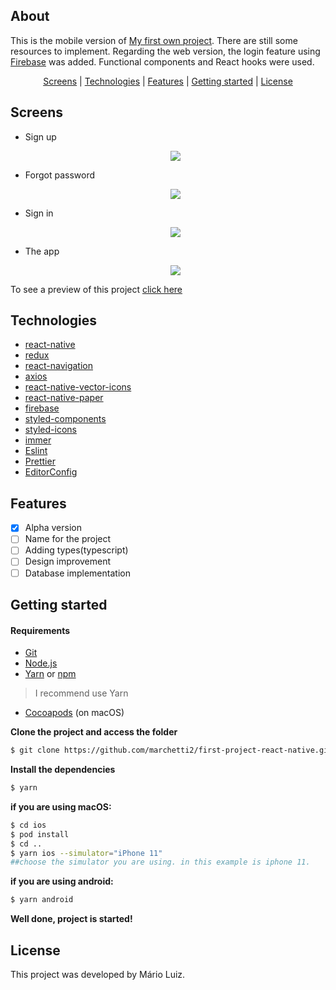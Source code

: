 <h2>About</h2>

This is the mobile version of [My first own project](https://github.com/marchetti2/FirstOwnProjectWithReact). There are still some resources to implement.
Regarding the web version, the login feature using [Firebase](https://firebase.google.com) was added. Functional components and React hooks were used.


<p align="center">
 <a href="#screens">Screens</a> | <a href="#technologies">Technologies</a> | <a href="#features">Features</a> | <a href="#started">Getting started</a> | <a href="#license">License</a>
</p>

<h2 id="screens">Screens</h2>

<ul>
  <li>Sign up
    <p align="center"><img src="https://media.giphy.com/media/arzycNFEntjS5wPvXf/giphy.gif"></p>
  </li>
  <li>Forgot password
    <p align="center"><img src="https://media.giphy.com/media/UpOCHqciPKX9oo3toV/giphy.gif"></p>
  </li>
  <li>Sign in
    <p align="center"><img src="https://media.giphy.com/media/fMTnUAO3k9tLnpYiCI/giphy.gif"></p>
  </li>
  <li>The app
    <p align="center"><img src="https://media.giphy.com/media/CrjvKNWiZI0cbg8HhQ/giphy.gif"></p>
  </li>
</ul>

To see a preview of this project [click here](https://snack.expo.io/@marchetti2/cbmappwithfirbase)

<h2 id="technologies">Technologies</h2>

- [react-native](https://reactnative.dev)
- [redux](https://redux.js.org)
- [react-navigation](https://reactnavigation.org)
- [axios](https://github.com/axios/axios)
- [react-native-vector-icons](https://github.com/oblador/react-native-vector-icons)
- [react-native-paper](https://callstack.github.io/react-native-paper/)
- [firebase](https://github.com/ovr/react-native-status-bar-height)
- [styled-components](https://styled-components.com)
- [styled-icons](https://styled-icons.js.org)
- [immer](https://immerjs.github.io/immer/docs/introduction)
- [Eslint](https://eslint.org/)
- [Prettier](https://prettier.io/)
- [EditorConfig](https://editorconfig.org/)

<h2 id="features">Features</h2>

- [x] Alpha version
- [ ] Name for the project
- [ ] Adding types(typescript)
- [ ] Design improvement
- [ ] Database implementation

<h2 id="started">Getting started</h2>

<h4>Requirements</h4>

- [Git](https://git-scm.com) 
- [Node.js](https://nodejs.org/en/) 
- [Yarn](https://classic.yarnpkg.com/) or [npm](https://www.npmjs.com/)

> I recommend use Yarn

- [Cocoapods](https://cocoapods.org) (on macOS)

**Clone the project and access the folder**

```bash
$ git clone https://github.com/marchetti2/first-project-react-native.git && cd first-project-react-native
```

**Install the dependencies**

```bash
$ yarn
```

**if you are using macOS:**

```bash
$ cd ios
$ pod install 
$ cd ..
$ yarn ios --simulator="iPhone 11"  
##choose the simulator you are using. in this example is iphone 11.
```

**if you are using android:**

```bash
$ yarn android
```

**Well done, project is started!**

<h2 id="license">License</h2>

This project was developed by Mário Luiz.
